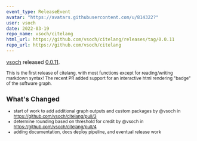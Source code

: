 ```yaml
---
event_type: ReleaseEvent
avatar: "https://avatars.githubusercontent.com/u/814322?"
user: vsoch
date: 2022-03-19
repo_name: vsoch/citelang
html_url: https://github.com/vsoch/citelang/releases/tag/0.0.11
repo_url: https://github.com/vsoch/citelang
---
```


<a href='https://github.com/vsoch' target='_blank'>vsoch</a> released <a href='https://github.com/vsoch/citelang/releases/tag/0.0.11' target='_blank'>0.0.11</a>.

<small>This is the first release of citelang, with most functions except for reading/writing markdown syntax! The recent PR added support for an interactive html rendering "badge" of the software graph.

## What's Changed
* start of work to add additional graph outputs and custom packages by @vsoch in https://github.com/vsoch/citelang/pull/3
* determine rounding based on threshold for credit by @vsoch in https://github.com/vsoch/citelang/pull/4
* adding documentation, docs deploy pipeline, and eventual release work